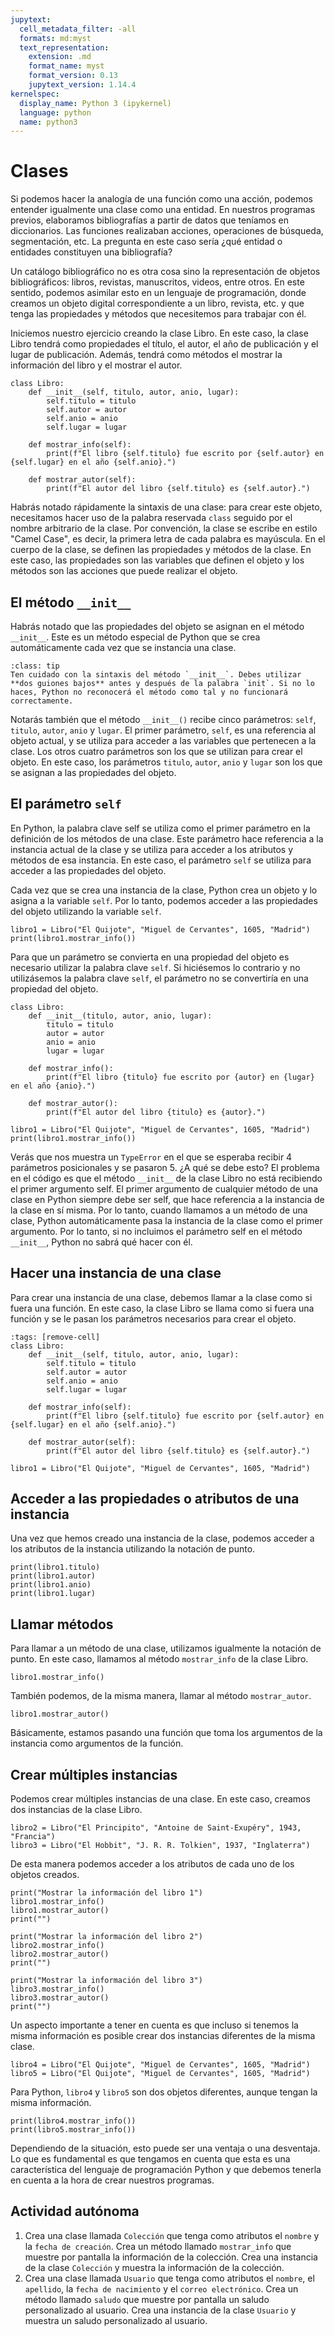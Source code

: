 ```yaml
---
jupytext:
  cell_metadata_filter: -all
  formats: md:myst
  text_representation:
    extension: .md
    format_name: myst
    format_version: 0.13
    jupytext_version: 1.14.4
kernelspec:
  display_name: Python 3 (ipykernel)
  language: python
  name: python3
---
```


# Clases

Si podemos hacer la analogía de una función como una acción, podemos entender igualmente una clase como una entidad. En nuestros programas previos, elaboramos bibliografías a partir de datos que teníamos en diccionarios. Las funciones realizaban acciones, operaciones de búsqueda, segmentación, etc. La pregunta en este caso sería ¿qué entidad o entidades constituyen una bibliografía?

Un catálogo bibliográfico no es otra cosa sino la representación de objetos bibliográficos: libros, revistas, manuscritos, videos, entre otros. En este sentido, podemos asimilar esto en un lenguaje de programación, donde creamos un objeto digital correspondiente a un libro, revista, etc. y que tenga las propiedades y métodos que necesitemos para trabajar con él.

Iniciemos nuestro ejercicio creando la clase Libro. En este caso, la clase Libro tendrá como propiedades el título, el autor, el año de publicación y el lugar de publicación. Además, tendrá como métodos el mostrar la información del libro y el mostrar el autor.

```{code-cell} ipython3
class Libro:
    def __init__(self, titulo, autor, anio, lugar):
        self.titulo = titulo
        self.autor = autor
        self.anio = anio
        self.lugar = lugar

    def mostrar_info(self):
        print(f"El libro {self.titulo} fue escrito por {self.autor} en {self.lugar} en el año {self.anio}.")

    def mostrar_autor(self):
        print(f"El autor del libro {self.titulo} es {self.autor}.")
```

Habrás notado rápidamente la sintaxis de una clase: para crear este objeto, necesitamos hacer uso de la palabra reservada `class` seguido por el nombre arbitrario de la clase. Por convención, la clase se escribe en estilo "Camel Case", es decir, la primera letra de cada palabra es mayúscula. En el cuerpo de la clase, se definen las propiedades y métodos de la clase. En este caso, las propiedades son las variables que definen el objeto y los métodos son las acciones que puede realizar el objeto.

## El método `__init__`

Habrás notado que las propiedades del objeto se asignan en el método `__init__`. Este es un método especial de Python que se crea automáticamente cada vez que se instancia una clase.

```{admonition} Sintaxis
:class: tip
Ten cuidado con la sintaxis del método `__init__`. Debes utilizar **dos guiones bajos** antes y después de la palabra `init`. Si no lo haces, Python no reconocerá el método como tal y no funcionará correctamente.
```

Notarás también que el método `__init__()` recibe cinco parámetros: `self`, `titulo`, `autor`, `anio` y `lugar`. El primer parámetro, `self`, es una referencia al objeto actual, y se utiliza para acceder a las variables que pertenecen a la clase. Los otros cuatro parámetros son los que se utilizan para crear el objeto. En este caso, los parámetros `titulo`, `autor`, `anio` y `lugar` son los que se asignan a las propiedades del objeto.

## El parámetro `self`

En Python, la palabra clave self se utiliza como el primer parámetro en la definición de los métodos de una clase. Este parámetro hace referencia a la instancia actual de la clase y se utiliza para acceder a los atributos y métodos de esa instancia. En este caso, el parámetro `self` se utiliza para acceder a las propiedades del objeto.

Cada vez que se crea una instancia de la clase, Python crea un objeto y lo asigna a la variable `self`. Por lo tanto, podemos acceder a las propiedades del objeto utilizando la variable `self`.

```{code-cell} ipython3
libro1 = Libro("El Quijote", "Miguel de Cervantes", 1605, "Madrid")
print(libro1.mostrar_info())
```

Para que un parámetro se convierta en una propiedad del objeto es necesario utilizar la palabra clave `self`. Si hiciésemos lo contrario y no utilizásemos la palabra clave `self`, el parámetro no se convertiría en una propiedad del objeto.

```{code-cell} ipython3
class Libro:
    def __init__(titulo, autor, anio, lugar):
        titulo = titulo
        autor = autor
        anio = anio
        lugar = lugar

    def mostrar_info():
        print(f"El libro {titulo} fue escrito por {autor} en {lugar} en el año {anio}.")

    def mostrar_autor():
        print(f"El autor del libro {titulo} es {autor}.")

libro1 = Libro("El Quijote", "Miguel de Cervantes", 1605, "Madrid")
print(libro1.mostrar_info())
```

Verás que nos muestra un `TypeError` en el que se esperaba recibir 4 parámetros posicionales y se pasaron 5. ¿A qué se debe esto? El problema en el código es que el método `__init__` de la clase Libro no está recibiendo el primer argumento self. El primer argumento de cualquier método de una clase en Python siempre debe ser self, que hace referencia a la instancia de la clase en sí misma. Por lo tanto, cuando llamamos a un método de una clase, Python automáticamente pasa la instancia de la clase como el primer argumento. Por lo tanto, si no incluimos el parámetro self en el método `__init__`, Python no sabrá qué hacer con él.

## Hacer una instancia de una clase

Para crear una instancia de una clase, debemos llamar a la clase como si fuera una función. En este caso, la clase Libro se llama como si fuera una función y se le pasan los parámetros necesarios para crear el objeto.

```{code-cell} ipython3
:tags: [remove-cell]
class Libro:
    def __init__(self, titulo, autor, anio, lugar):
        self.titulo = titulo
        self.autor = autor
        self.anio = anio
        self.lugar = lugar

    def mostrar_info(self):
        print(f"El libro {self.titulo} fue escrito por {self.autor} en {self.lugar} en el año {self.anio}.")

    def mostrar_autor(self):
        print(f"El autor del libro {self.titulo} es {self.autor}.")
```

```{code-cell} ipython3
libro1 = Libro("El Quijote", "Miguel de Cervantes", 1605, "Madrid")
```

## Acceder a las propiedades o atributos de una instancia

Una vez que hemos creado una instancia de la clase, podemos acceder a los atributos de la instancia utilizando la notación de punto.

```{code-cell} ipython3
print(libro1.titulo)
print(libro1.autor)
print(libro1.anio)
print(libro1.lugar)
```

## Llamar métodos

Para llamar a un método de una clase, utilizamos igualmente la notación de punto. En este caso, llamamos al método `mostrar_info` de la clase Libro.

```{code-cell} ipython3
libro1.mostrar_info()
```

También podemos, de la misma manera, llamar al método `mostrar_autor`.

```{code-cell} ipython3
libro1.mostrar_autor()
```

Básicamente, estamos pasando una función que toma los argumentos de la instancia como argumentos de la función.

## Crear múltiples instancias

Podemos crear múltiples instancias de una clase. En este caso, creamos dos instancias de la clase Libro.

```{code-cell} ipython3
libro2 = Libro("El Principito", "Antoine de Saint-Exupéry", 1943, "Francia")
libro3 = Libro("El Hobbit", "J. R. R. Tolkien", 1937, "Inglaterra")
```

De esta manera podemos acceder a los atributos de cada uno de los objetos creados.

```{code-cell} ipython3
print("Mostrar la información del libro 1")
libro1.mostrar_info()
libro1.mostrar_autor()
print("")

print("Mostrar la información del libro 2")
libro2.mostrar_info()
libro2.mostrar_autor()
print("")

print("Mostrar la información del libro 3")
libro3.mostrar_info()
libro3.mostrar_autor()
print("")
```

Un aspecto importante a tener en cuenta es que incluso si tenemos la misma información es posible crear dos instancias diferentes de la misma clase.

```{code-cell} ipython3
libro4 = Libro("El Quijote", "Miguel de Cervantes", 1605, "Madrid")
libro5 = Libro("El Quijote", "Miguel de Cervantes", 1605, "Madrid")
```

Para Python, `libro4` y `libro5` son dos objetos diferentes, aunque tengan la misma información.

```{code-cell} ipython3
print(libro4.mostrar_info())
print(libro5.mostrar_info())
```

Dependiendo de la situación, esto puede ser una ventaja o una desventaja. Lo que es fundamental es que tengamos en cuenta que esta es una característica del lenguaje de programación Python y que debemos tenerla en cuenta a la hora de crear nuestros programas.

## Actividad autónoma

1. Crea una clase llamada `Colección` que tenga como atributos el `nombre` y la `fecha de creación`. Crea un método llamado `mostrar_info` que muestre por pantalla la información de la colección. Crea una instancia de la clase `Colección` y muestra la información de la colección.
2. Crea una clase llamada `Usuario` que tenga como atributos el `nombre`, el `apellido`, la `fecha de nacimiento` y el `correo electrónico`. Crea un método llamado `saludo` que muestre por pantalla un saludo personalizado al usuario. Crea una instancia de la clase `Usuario` y muestra un saludo personalizado al usuario.
